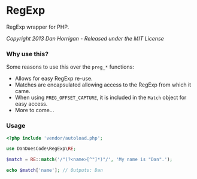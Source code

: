 RegExp
======

RegExp wrapper for PHP.

*Copyright 2013 Dan Horrigan - Released under the MIT License*

### Why use this?

Some reasons to use this over the `preg_*` functions:

- Allows for easy RegExp re-use.
- Matches are encapsulated allowing access to the RegExp from which it came.
- When using `PREG_OFFSET_CAPTURE`, it is included in the `Match` object for easy access.
- More to come...

### Usage

``` php
<?php include 'vendor/autoload.php';

use DanDoesCode\RegExp\RE;

$match = RE::match('/"(?<name>[^"]*)"/', 'My name is "Dan".');

echo $match['name']; // Outputs: Dan
```
